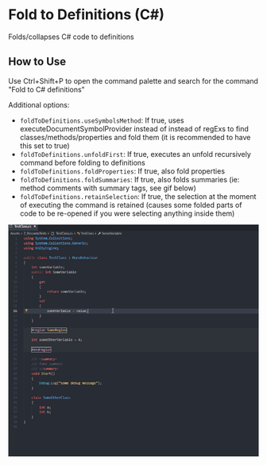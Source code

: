 # Fold to Definitions (C#)

Folds/collapses C# code to definitions

## How to Use

Use Ctrl+Shift+P to open the command palette and search for the command "Fold to C# definitions"

Additional options:

* `foldToDefinitions.useSymbolsMethod`: If true, uses executeDocumentSymbolProvider instead of instead of regExs to find classes/methods/properties and fold them (it is recommended to have this set to true)
* `foldToDefinitions.unfoldFirst`: If true, executes an unfold recursively command before folding to definitions
* `foldToDefinitions.foldProperties`: If true, also fold properties	
* `foldToDefinitions.foldSummaries`: If true, also folds summaries (ie: method comments with summary tags, see gif below)
* `foldToDefinitions.retainSelection`: If true, the selection at the moment of executing the command is retained (causes some folded parts of code to be re-opened if you were selecting anything inside them)


![Usage](images/foldToDefinitions.gif)